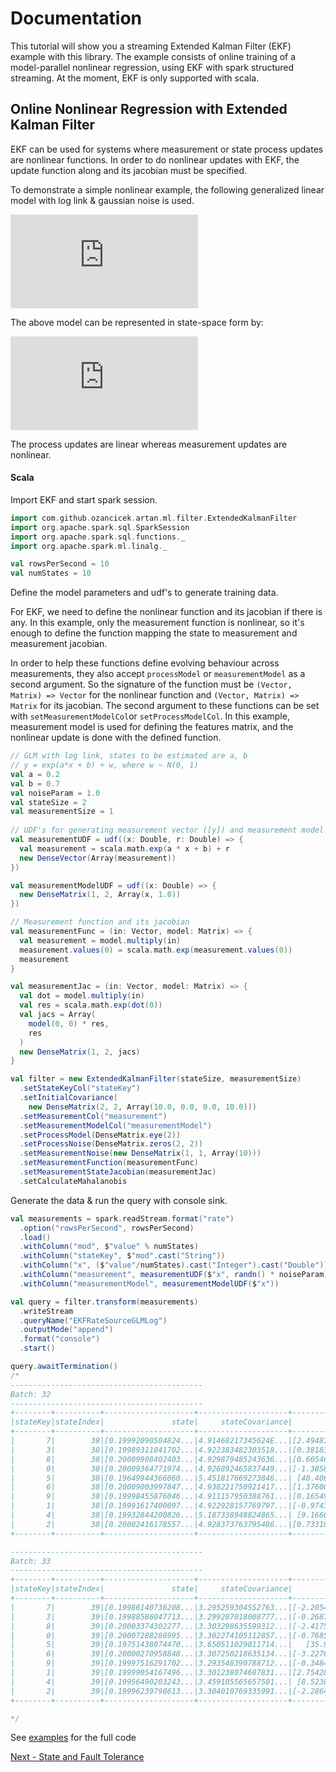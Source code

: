 # Documentation


This tutorial will show you a streaming Extended Kalman Filter (EKF) example with this library. The example consists of
online training of a model-parallel nonlinear regression, using EKF with
spark structured streaming. At the moment, EKF is only supported with scala.


## Online Nonlinear Regression with Extended Kalman Filter

EKF can be used for systems where measurement or state process updates are nonlinear
functions. In order to do nonlinear updates with EKF, the update function along and its jacobian
must be specified.

To demonstrate a simple nonlinear example, the following generalized linear model with log link & gaussian noise is used. 

![linmod](https://latex.codecogs.com/svg.latex?%5C%5C%20Y_t%3D%5Cexp%28%5Cbeta%20X_t%29%20&plus;%20%5Cepsilon%20%3A%20e%20%5Csim%20N%280%2C%20R%29)

The above model can be represented in state-space form by:

![statespace](https://latex.codecogs.com/svg.latex?%5C%5C%20V_t%20%3D%20A_t%20V_%7Bt-1%7D%20&plus;%20q_t%20%3A%20q_t%20%5Csim%20N%280%2C%20Q%29%20%5Cquad%20%28state%20%5C%20process%20%5C%20equation%29%5C%5C%20Z_t%20%3D%20H_t%28V_t%29%20&plus;%20r_t%20%3A%20r_t%20%5Csim%20N%280%2C%20R%29%20%5Cquad%20%28measurement%20%5C%20equation%29%5C%5C%20%5C%5C%20A_t%20%3D%20I%5C%5C%20q_t%20%3D%200%5C%5C%20H_t%28V_t%29%20%3D%20%5Cexp%28X_tV_t%29%5C%5C%20%5Cfrac%7B%5Cpartial%20H_t%7D%7B%5Cpartial%20V_t%7D%20%3D%20X_t%5Cexp%28X_tV_t%29%5C%5C)

The process updates are linear whereas measurement updates are nonlinear.
#### Scala

Import EKF and start spark session.
```scala
import com.github.ozancicek.artan.ml.filter.ExtendedKalmanFilter
import org.apache.spark.sql.SparkSession
import org.apache.spark.sql.functions._
import org.apache.spark.ml.linalg._

val rowsPerSecond = 10
val numStates = 10
```

Define the model parameters and udf's to generate training data.

For EKF, we need to define the nonlinear function and its jacobian if there is any. In this example, only the measurement function 
is nonlinear, so it's enough to define the function mapping the state to measurement and measurement jacobian. 

In order to help these functions define evolving behaviour across measurements, they also accept `processModel` or `measurementModel`
as a second argument. So the signature of the function must be  ```(Vector, Matrix) => Vector``` for the nonlinear
function and ```(Vector, Matrix) => Matrix``` for its jacobian. The second argument to these functions can be
set with ```setMeasurementModelCol```or ```setProcessModelCol```. In this example, measurement model is used
for defining the features matrix, and the nonlinear update is done with the defined function.

```scala
// GLM with log link, states to be estimated are a, b
// y = exp(a*x + b) + w, where w ~ N(0, 1)
val a = 0.2
val b = 0.7
val noiseParam = 1.0
val stateSize = 2
val measurementSize = 1
    
// UDF's for generating measurement vector ([y]) and measurement model matrix ([[x ,1]])
val measurementUDF = udf((x: Double, r: Double) => {
  val measurement = scala.math.exp(a * x + b) + r
  new DenseVector(Array(measurement))
})

val measurementModelUDF = udf((x: Double) => {
  new DenseMatrix(1, 2, Array(x, 1.0))
})

// Measurement function and its jacobian
val measurementFunc = (in: Vector, model: Matrix) => {
  val measurement = model.multiply(in)
  measurement.values(0) = scala.math.exp(measurement.values(0))
  measurement
}

val measurementJac = (in: Vector, model: Matrix) => {
  val dot = model.multiply(in)
  val res = scala.math.exp(dot(0))
  val jacs = Array(
    model(0, 0) * res,
    res
  )
  new DenseMatrix(1, 2, jacs)
}

val filter = new ExtendedKalmanFilter(stateSize, measurementSize)
  .setStateKeyCol("stateKey")
  .setInitialCovariance(
    new DenseMatrix(2, 2, Array(10.0, 0.0, 0.0, 10.0)))
  .setMeasurementCol("measurement")
  .setMeasurementModelCol("measurementModel")
  .setProcessModel(DenseMatrix.eye(2))
  .setProcessNoise(DenseMatrix.zeros(2, 2))
  .setMeasurementNoise(new DenseMatrix(1, 1, Array(10)))
  .setMeasurementFunction(measurementFunc)
  .setMeasurementStateJacobian(measurementJac)
  .setCalculateMahalanobis
```
Generate the data & run the query with console sink.

```scala
val measurements = spark.readStream.format("rate")
  .option("rowsPerSecond", rowsPerSecond)
  .load()
  .withColumn("mod", $"value" % numStates)
  .withColumn("stateKey", $"mod".cast("String"))
  .withColumn("x", ($"value"/numStates).cast("Integer").cast("Double"))
  .withColumn("measurement", measurementUDF($"x", randn() * noiseParam))
  .withColumn("measurementModel", measurementModelUDF($"x"))

val query = filter.transform(measurements)
  .writeStream
  .queryName("EKFRateSourceGLMLog")
  .outputMode("append")
  .format("console")
  .start()

query.awaitTermination()
/*
-------------------------------------------
Batch: 32
-------------------------------------------
+--------+----------+--------------------+--------------------+--------------------+--------------------+--------------------+
|stateKey|stateIndex|               state|     stateCovariance|            residual|  residualCovariance|         mahalanobis|
+--------+----------+--------------------+--------------------+--------------------+--------------------+--------------------+
|       7|        38|[0.19992090504824...|4.91468217345624E...|[2.4948770866390078]|    22.23940688162  |  0.5290388359631079|
|       3|        38|[0.19989311841702...|4.922383482303518...|[0.38183503107029...|22.260329711033293  | 0.08093008070411575|
|       8|        38|[0.20009908402403...|4.929879485243636...|[0.6054629292293612]|22.265481361063664  | 0.12831325240765706|
|       0|        38|[0.20009364771974...|4.926892465837449...|[-1.3858647755905...|22.258607277053002  | 0.29374593340097577|
|       5|        38|[0.19649944366060...|5.451817669273846...| [40.40692021442874]|22.472870851169958  |   8.523666953468213|
|       6|        38|[0.20009003997847...|4.938221750921417...|[1.3760025367041635]|22.274563576540046  |  0.2915510653366337|
|       9|        38|[0.19998455876046...|4.911157950388761...|[0.16549119462433...| 22.24209342368559  |0.035090298345645275|
|       1|        38|[0.19991617400097...|4.922928157769797...|[-0.9743583980571...|22.248084658699554  | 0.20657245861592055|
|       4|        38|[0.19932844200826...|5.187338948824865...| [9.166036626837922]| 22.45859503419932  |  1.9341506419984322|
|       2|        38|[0.20002416178557...|4.928373763795486...|[0.7331031952312514]|22.259913130053647  | 0.15538295621883577|
+--------+----------+--------------------+--------------------+--------------------+--------------------+--------------------+

-------------------------------------------
Batch: 33
-------------------------------------------
+--------+----------+--------------------+--------------------+--------------------+--------------------+--------------------+
|stateKey|stateIndex|               state|     stateCovariance|            residual|  residualCovariance|         mahalanobis|
+--------+----------+--------------------+--------------------+--------------------+--------------------+--------------------+
|       7|        39|[0.19986140736208...|3.295259304552763...|[-2.205466193963275]|22.251583652305868  |  0.4675412595869415|
|       3|        39|[0.19988586047713...|3.299207018008777...|[-0.2687453910489...| 22.25466453060011  |0.056967937836381155|
|       8|        39|[0.20003374302277...|3.303298635599312...|[-2.417580181410358]|22.267212725376538  |   0.512327841866893|
|       0|        39|[0.20007288286995...|3.302274105112857...|[-0.7685630367955...|  22.2562892371635  | 0.16291201501166258|
|       5|        39|[0.19751438074470...|3.650511029811714...|   [35.912855197721]| 22.55325738661803  |   7.562150151089916|
|       6|        39|[0.20000270958848...|3.307250218635134...|[-3.2276859061480...| 22.27912413586803  |  0.6838206464334063|
|       9|        39|[0.19997516291702...|3.293548390788712...|[-0.3484231252477...|22.244164910530685  | 0.07387524239268677|
|       1|        39|[0.19999054167496...|3.301238074687831...|[2.7542840207343033]|22.244206066320075  |  0.5839830845729057|
|       4|        39|[0.19956490203243...|3.459105565657501...| [8.523849991371662]|22.457350992679096  |  1.7986908885931459|
|       2|        39|[0.19996239798613...|3.304010769335991...|[-2.2864995734153...|22.261648864529647  |  0.4846100992211099|
+--------+----------+--------------------+--------------------+--------------------+--------------------+--------------------+

*/

```

See [examples](/examples/src/main/scala/com/ozancicek/artan/examples/streaming/EKFRateSourceGLMLog.scala) for the full code

[Next - State and Fault Tolerance](4_state_and_fault_tolerance.md)